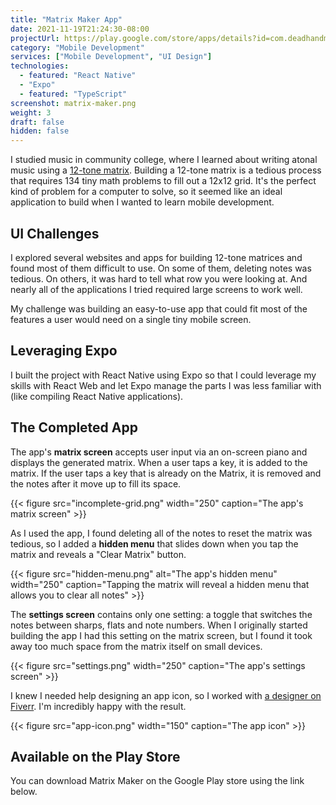 ```yaml
---
title: "Matrix Maker App"
date: 2021-11-19T21:24:30-08:00
projectUrl: https://play.google.com/store/apps/details?id=com.deadhandmedia.matrixmaker
category: "Mobile Development"
services: ["Mobile Development", "UI Design"]
technologies:
  - featured: "React Native"
  - "Expo"
  - featured: "TypeScript"
screenshot: matrix-maker.png
weight: 3
draft: false
hidden: false
---
```


I studied music in community college, where I learned about writing atonal music using a [12-tone matrix](https://www.youtube.com/watch?v=tLkYu2iNsRs). Building a 12-tone matrix is a tedious process that requires 134 tiny math problems to fill out a 12x12 grid. It's the perfect kind of problem for a computer to solve, so it seemed like an ideal application to build when I wanted to learn mobile development.

## UI Challenges

I explored several websites and apps for building 12-tone matrices and found most of them difficult to use. On some of them, deleting notes was tedious. On others, it was hard to tell what row you were looking at. And nearly all of the applications I tried required large screens to work well.

My challenge was building an easy-to-use app that could fit most of the features a user would need on a single tiny mobile screen.

## Leveraging Expo

I built the project with React Native using Expo so that I could leverage my skills with React Web and let Expo manage the parts I was less familiar with (like compiling React Native applications).

## The Completed App

The app's **matrix screen** accepts user input via an on-screen piano and displays the generated matrix. When a user taps a key, it is added to the matrix. If the user taps a key that is already on the Matrix, it is removed and the notes after it move up to fill its space.

{{< figure src="incomplete-grid.png" width="250" caption="The app's matrix screen" >}}

As I used the app, I found deleting all of the notes to reset the matrix was tedious, so I added a **hidden menu** that slides down when you tap the matrix and reveals a "Clear Matrix" button.

{{< figure src="hidden-menu.png" alt="The app's hidden menu" width="250" caption="Tapping the matrix will reveal a hidden menu that allows you to clear all notes" >}}

The **settings screen** contains only one setting: a toggle that switches the notes between sharps, flats and note numbers. When I originally started building the app I had this setting on the matrix screen, but I found it took away too much space from the matrix itself on small devices.

{{< figure src="settings.png" width="250"  caption="The app's settings screen" >}}

I knew I needed help designing an app icon, so I worked with
[a designer on Fiverr](https://www.fiverr.com/bima28). I'm incredibly happy with the result.

{{< figure src="app-icon.png" width="150" caption="The app icon" >}}

## Available on the Play Store

You can download Matrix Maker on the Google Play store using the link below.
